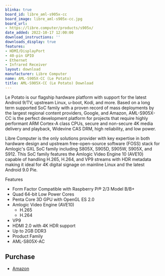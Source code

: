 ```yaml
---
blinka: true
board_id: libre_aml-s905x-cc
board_image: libre_aml-s905x-cc.jpg
board_url:
- https://libre.computer/products/s905x/
date_added: 2022-10-17 12:00:00
download_instructions: ''
downloads_display: true
features:
- HDMI/DisplayPort
- 40-pin GPIO
- Ethernet
- Infrared Receiver
layout: download
manufacturer: Libre Computer
name: AML-S905X-CC (Le Potato)
title: AML-S905X-CC (Le Potato) Download
---
```


Le Potato is our flagship hardware platform with support for the latest Android 9/TV, upstream Linux, u-boot, Kodi, and more. Based on a long term supported SoC family with a proven record of mass deployments by the largest regional content providers, Google, and Amazon, AML-S905X-CC is the perfect development platform for projects that require highly performant ARM Cortex-A class CPUs, secure and non-secure 4K media delivery and playback, Widevine CAS DRM, high reliability, and low power.

Libre Computer is the only solutions provider with key expertise in both hardware design and upstream free-open-source software (FOSS) stack for Amlogic's GXL SoC family including S805X, S905D, S905W, S905X, and S912. This SoC family features the Amlogic Video Engine 10 (AVE10) capable of handling H.265, H.264, and VP9 streams with HDR metadata making it ideal for 4K digital signage on mainline Linux and the latest Android 9.0 Pie.

Features
- Form Factor Compatible with Raspberry Pi® 2/3 Model B/B+
- Quad 64-bit Low Power Cores
- Penta Core 3D GPU with OpenGL ES 2.0
- Amlogic Video Engine (AVE10)
  - H.265
  - H.264
- VP9
- HDMI 2.0 with 4K HDR support
- Up to 2GB DDR3
- Product Family
- AML-S805X-AC

## Purchase
* [Amazon](https://amzn.to/3EO1FUg)
